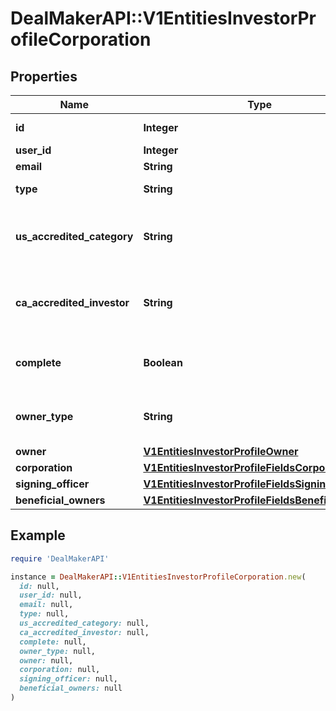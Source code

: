 # DealMakerAPI::V1EntitiesInvestorProfileCorporation

## Properties

| Name | Type | Description | Notes |
| ---- | ---- | ----------- | ----- |
| **id** | **Integer** | Investor Profile id | [optional] |
| **user_id** | **Integer** | User id | [optional] |
| **email** | **String** | User email | [optional] |
| **type** | **String** | Investor Profile type | [optional] |
| **us_accredited_category** | **String** | The United States accredited investor information | [optional] |
| **ca_accredited_investor** | **String** | The Canadian accredited investor information | [optional] |
| **complete** | **Boolean** | To check if the profile is complete or not | [optional] |
| **owner_type** | **String** | Type of the investor profile owner | [optional] |
| **owner** | [**V1EntitiesInvestorProfileOwner**](V1EntitiesInvestorProfileOwner.md) |  | [optional] |
| **corporation** | [**V1EntitiesInvestorProfileFieldsCorporation**](V1EntitiesInvestorProfileFieldsCorporation.md) |  | [optional] |
| **signing_officer** | [**V1EntitiesInvestorProfileFieldsSigningOfficer**](V1EntitiesInvestorProfileFieldsSigningOfficer.md) |  | [optional] |
| **beneficial_owners** | [**V1EntitiesInvestorProfileFieldsBeneficialOwner**](V1EntitiesInvestorProfileFieldsBeneficialOwner.md) |  | [optional] |

## Example

```ruby
require 'DealMakerAPI'

instance = DealMakerAPI::V1EntitiesInvestorProfileCorporation.new(
  id: null,
  user_id: null,
  email: null,
  type: null,
  us_accredited_category: null,
  ca_accredited_investor: null,
  complete: null,
  owner_type: null,
  owner: null,
  corporation: null,
  signing_officer: null,
  beneficial_owners: null
)
```

